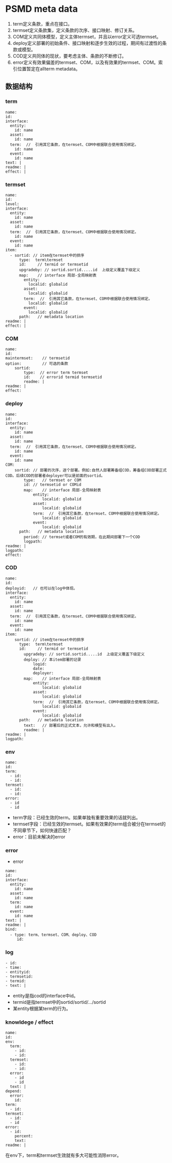 # PSMD meta data

1. term定义条款，重点在接口。
1. termset定义条款集，定义条款的次序、接口映射、修订关系。
1. COM定义共同体模型，定义主体termset，并且以error定义可选termset。
1. deploy定义部署的初始条件、接口映射和逐步生效的过程，期间有过渡性的条款或模型。
1. COD定义共同体的现状，要考虑主体、条款的不断修订。
1. error定义有效果偏差的termset、COM，以及有效果的termset、COM。索引位置暂定在allterm metadata。

## 数据结构

###  term
~~~
name:
id:
interface:
  entity:
    id: name
  asset:
    id: name
  term:  //  引用其它条款，在termset、COM中根据联合使用情况绑定。
    id: name
  event:
    id: name
text: |
readme: |
effect: |
~~~

### termset

~~~
name:
id:
level:
interface:
  entity:
    id: name
  asset:
    id: name
  term:  //  引用其它条款，在termset、COM中根据联合使用情况绑定。
    id: name
  event:
    id: name
item:
  - sortid: // item在termset中的排序
      type:  term\termset
      id:     // termid or termsetid
      upgradeby: // sortid.sortid.....id  上级定义覆盖下级定义
      map:    // interface 局部-全局映射表
        entity:
          localid: globalid
        asset:
          localid: globalid
        term:  //  引用其它条款，在termset、COM中根据联合使用情况绑定。
          localid: globalid
        event:
          localid: globalid
      path:   // metadata location
readme: |
effect: |
~~~

###  COM

~~~
name:
id:
maintermset:    // termsetid 
option:         // 可选的条款
    sortid:     
        type:  // error term termset
        id:    // errorid termid termsetid
        readme: |
readme: |
effect:
~~~

###  deploy

~~~
name:
id:
interface:
  entity:
    id: name
  asset:
    id: name
  term:  //  引用其它条款，在termset、COM中根据联合使用情况绑定。
    id: name
  event:
    id: name
COM:
    sortid: // 部署的次序，逐个部署。例如:自然人部署筹备组COD，筹备组COD部署正式COD。后续COD的部署者deployer可以是前面的sortid。
        type:   // termset or COM
        id: // termsetid or COMid
        map:    // interface 局部-全局映射表
            entity:
                localid: globalid
            asset:
                localid: globalid
            term:  //  引用其它条款，在termset、COM中根据联合使用情况绑定。
                localid: globalid
            event:
                localid: globalid
      path:   // metadata location
        period: // termset或者COM的有效期，在此期间部署下一个COD
        logpath:
readme: |
logpath:
effect:

~~~

### COD

~~~
name:
id:
deployid:   // 也可以在log中体现。
interface:
  entity:
    id: name
  asset:
    id: name
  term:  //  引用其它条款，在termset、COM中根据联合使用情况绑定。
    id: name
  event:
    id: name
item:
    sortid: // item在termset中的排序
      type:  term\termset
      id:     // termid or termsetid
        upgradeby: // sortid.sortid.....id  上级定义覆盖下级定义
        deploy: // 本item部署的记录
            logid:
            date:
            deployer:
        map:    // interface 局部-全局映射表
            entity:
                localid: globalid
            asset:
                localid: globalid
            term:  //  引用其它条款，在termset、COM中根据联合使用情况绑定。
                localid: globalid
            event:
                localid: globalid
      path:   // metadata location
        text:   // 部署后的正式文本，允许和模型有出入。
        readme: |
readme: |
logpath: 
~~~


### env

~~~
name:
id:
term:
  - id:
  - id:
termset:
  - id:
  - id:
error:
  - id
  - id
~~~
- term字段：已经生效的term。如果单独有重要效果的话就列出。
- termset字段：已经生效的termset。如果有效果的term组合被分在termset的不同章节下，如何快速匹配？
- error：目前未解决的error

### error

- error
~~~
name:
id:
interface:
  entity:
    id: name
  asset:
    id: name
  term:
    id: name
  event:
    id: name
text: |
readme: |
bind:
  - type: term、termset、COM、deploy、COD
     id:
~~~

### log
~~~
- id:
- time:
- entityid:
- termsetid:
- termid:
- text: |
~~~
- entity是指cod的interface中id。
- termid是指termset中的sortid/sortid/.../sortid
- 某entity根据某term的行为。

### knowldege / effect

~~~
name:
id:
env:
  term:
    - id:
    - id:
  termset:
    - id:
    - id:
  error:
    - id
    - id
  text: |
depend:
  error:
    id: 
term:
  - id:
termset:
  - id:
  - id
error:
  - id:
    percent:
    text:
readme: |
~~~
在env下，term和termset生效就有多大可能性消除error。